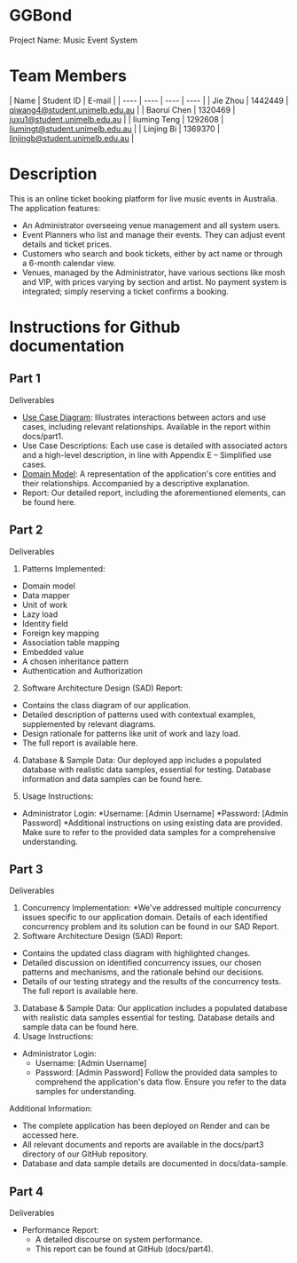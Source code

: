# GGBond
  Project Name: Music Event System

# Team Members

|  Name   | Student ID  |  E-mail  |
|  ----  | ----  |  ----  | ----  |
| Jie Zhou  | 1442449 | qiwang4@student.unimelb.edu.au |
| Baorui Chen  | 1320469 | juxu1@student.unimelb.edu.au  |
| liuming Teng | 1292608 | liumingt@student.unimelb.edu.au |
| Linjing Bi  | 1369370 | linjingb@student.unimelb.edu.au |

# Description

This is an online ticket booking platform for live music events in Australia. The application features:

* An Administrator overseeing venue management and all system users.
* Event Planners who list and manage their events. They can adjust event details and ticket prices.
* Customers who search and book tickets, either by act name or through a 6-month calendar view.
* Venues, managed by the Administrator, have various sections like mosh and VIP, with prices varying by section and artist. 
No payment system is integrated; simply reserving a ticket confirms a booking.



# Instructions for Github documentation
## Part 1
Deliverables
* [Use Case Diagram](https://github.com/SWEN900072023/GGBond/blob/main/docs/part1/domain_model.png): Illustrates interactions between actors and use cases, including relevant relationships. Available in the report within docs/part1.
* Use Case Descriptions: Each use case is detailed with associated actors and a high-level description, in line with Appendix E – Simplified use cases.
* [Domain Model](https://github.com/SWEN900072023/GGBond/blob/main/docs/part1/use_case_diagram.jpg): A representation of the application's core entities and their relationships. Accompanied by a descriptive explanation.
* Report: Our detailed report, including the aforementioned elements, can be found here.

## Part 2 
Deliverables
1. Patterns Implemented:
* Domain model
* Data mapper
* Unit of work
* Lazy load
* Identity field
* Foreign key mapping
* Association table mapping
* Embedded value
* A chosen inheritance pattern
* Authentication and Authorization
2. Software Architecture Design (SAD) Report:
* Contains the class diagram of our application.
* Detailed description of patterns used with contextual examples, supplemented by relevant diagrams.
* Design rationale for patterns like unit of work and lazy load.
* The full report is available here.

4. Database & Sample Data: Our deployed app includes a populated database with realistic data samples, essential for testing. Database information and data samples can be found here.

5. Usage Instructions:
* Administrator Login:
  *Username: [Admin Username]
  *Password: [Admin Password]
*Additional instructions on using existing data are provided. Make sure to refer to the provided data samples for a comprehensive understanding.

## Part 3
Deliverables
1. Concurrency Implementation:
*We've addressed multiple concurrency issues specific to our application domain. Details of each identified concurrency problem and its solution can be found in our SAD Report.
2. Software Architecture Design (SAD) Report:
* Contains the updated class diagram with highlighted changes.
* Detailed discussion on identified concurrency issues, our chosen patterns and mechanisms, and the rationale behind our decisions.
* Details of our testing strategy and the results of the concurrency tests.
The full report is available here.

3. Database & Sample Data: Our application includes a populated database with realistic data samples essential for testing. Database details and sample data can be found here. 
4. Usage Instructions:
* Administrator Login:
  * Username: [Admin Username]
  * Password: [Admin Password]
Follow the provided data samples to comprehend the application's data flow. Ensure you refer to the data samples for understanding.

Additional Information:
* The complete application has been deployed on Render and can be accessed here.
* All relevant documents and reports are available in the docs/part3 directory of our GitHub repository.
* Database and data sample details are documented in docs/data-sample.

## Part 4
Deliverables
* Performance Report:
  * A detailed discourse on system performance.
  * This report can be found at GitHub (docs/part4).
